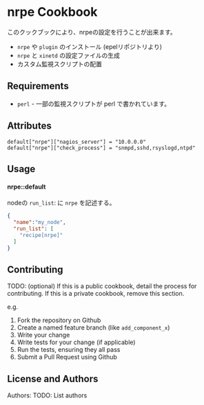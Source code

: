 nrpe Cookbook
=============
このクックブックにより、nrpeの設定を行うことが出来ます。
- `nrpe` や `plugin` のインストール (epelリポジトリより)
- `nrpe` と `xinetd` の設定ファイルの生成
- カスタム監視スクリプトの配置

Requirements
------------
- `perl` - 一部の監視スクリプトが perl で書かれています。

Attributes
----------

```
default["nrpe"]["nagios_server"] = "10.0.0.0"
default["nrpe"]["check_process"] = "snmpd,sshd,rsyslogd,ntpd"
```

Usage
-----
#### nrpe::default
nodeの `run_list`: に `nrpe` を記述する。

```json
{
  "name":"my_node",
  "run_list": [
    "recipe[nrpe]"
  ]
}
```

Contributing
------------
TODO: (optional) If this is a public cookbook, detail the process for contributing. If this is a private cookbook, remove this section.

e.g.
1. Fork the repository on Github
2. Create a named feature branch (like `add_component_x`)
3. Write your change
4. Write tests for your change (if applicable)
5. Run the tests, ensuring they all pass
6. Submit a Pull Request using Github

License and Authors
-------------------
Authors: TODO: List authors
